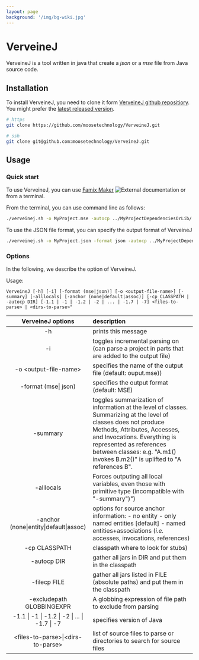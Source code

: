 ```yaml
---
layout: page
background: '/img/bg-wiki.jpg'
---
```


# VerveineJ

VerveineJ is a tool written in java that create a *json* or a  _mse_ file from Java source code.

## Installation

To install VerveineJ, you need to clone it form [VerveineJ github repositiory](https://github.com/moosetechnology/VerveineJ).
You might prefer the [latest released version](https://github.com/moosetechnology/VerveineJ/releases).

```bash
# https
git clone https://github.com/moosetechnology/VerveineJ.git

# ssh
git clone git@github.com:moosetechnology/VerveineJ.git
```

## Usage

### Quick start

To use VerveineJ, you can use [Famix Maker](https://github.com/moosetechnology/Moose-Easy) ![External documentation](https://img.shields.io/badge/-External%20Documentation-blue) or from a terminal.

From the terminal, you can use command line as follows:

```sh
./verveinej.sh -o MyProject.mse -autocp ../MyProjectDependenciesOrLib/ ../MyProjectSrcFolder/
```

To use the JSON file format, you can specify the output format of VerveineJ

```sh
./verveinej.sh -o MyProject.json -format json -autocp ../MyProjectDependenciesOrLib/ ../MyProjectSrcFolder/
```

### Options

In the following, we describe the option of VerveineJ.

Usage:

`VerveineJ [-h] [-i] [-format (mse|json)] [-o <output-file-name>] [-summary] [-alllocals] [-anchor (none|default|assoc)] [-cp CLASSPATH | -autocp DIR] [-1.1 | -1 | -1.2 | -2 | ... | -1.7 | -7] <files-to-parse> | <dirs-to-parse>"`

|               VerveineJ options               | description                                                                                                                                                                                                                                                                                   |
| :-------------------------------------------: | :-------------------------------------------------------------------------------------------------------------------------------------------------------------------------------------------------------------------------------------------------------------------------------------------- |
|                      -h                       | prints this message                                                                                                                                                                                                                                                                           |
|                      -i                       | toggles incremental parsing on (can parse a project in parts that are added to the output file)                                                                                                                                                                                               |
|             -o \<output-file-name\>             | specifies the name of the output file (default: ouput.mse))                                                                                                                                                                                                             |
|             -format (mse\| json)              | specifies the output format (default: MSE)                                                                                                                                                                                                                                                    |
|                   -summary                    | toggles summarization of information at the level of classes. Summarizing at the level of classes does not produce Methods, Attributes, Accesses, and Invocations. Everything is represented as references between classes: e.g. \"A.m1() invokes B.m2()\" is uplifted to \"A references B\". |
|                  -alllocals                   | Forces outputing all local variables, even those with primitive type (incompatible with \"-summary\")")                                                                                                                                                                                       |
|    -anchor (none\|entity\|default\|assoc)     | options for source anchor information: - no entity - only named entities \[default\] - named entities+associations (_i.e._ accesses, invocations, references)                                                                                                                                 |
|                 -cp CLASSPATH                 | classpath where to look for stubs)                                                                                                                                                                                                                                                            |
|                  -autocp DIR                  | gather all jars in DIR and put them in the classpath                                                                                                                                                                                                                                          |
|                 -filecp FILE                  | gather all jars listed in FILE (absolute paths) and put them in the classpath                                                                                                                                                                                                                 |
|           -excludepath GLOBBINGEXPR           | A globbing expression of file path to exclude from parsing                                                                                                                                                                                                                                    |
| -1.1 \| -1 \| -1.2 \| -2 \| ... \| -1.7 \| -7 | specifies version of Java                                                                                                                                                                                                                                                                     |
|      \<files-to-parse>\|\<dirs-to-parse>      | list of source files to parse or directories to search for source files                                                                                                                                                                                                                       |
